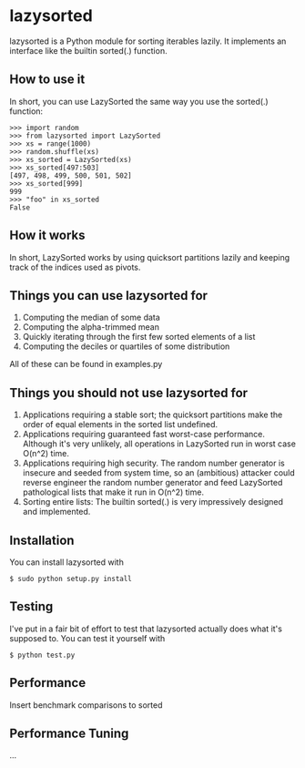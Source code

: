 lazysorted
==========

lazysorted is a Python module for sorting iterables lazily. It implements an
interface like the builtin sorted(.) function.


How to use it
-------------

In short, you can use LazySorted the same way you use the sorted(.) function:

    >>> import random
    >>> from lazysorted import LazySorted
    >>> xs = range(1000)
    >>> random.shuffle(xs)
    >>> xs_sorted = LazySorted(xs)
    >>> xs_sorted[497:503]
    [497, 498, 499, 500, 501, 502]
    >>> xs_sorted[999]
    999
    >>> "foo" in xs_sorted
    False

How it works
------------

In short, LazySorted works by using quicksort partitions lazily and keeping
track of the indices used as pivots.


Things you can use lazysorted for
---------------------------------

1. Computing the median of some data
2. Computing the alpha-trimmed mean
3. Quickly iterating through the first few sorted elements of a list
4. Computing the deciles or quartiles of some distribution

All of these can be found in examples.py


Things you should not use lazysorted for
----------------------------------------

1. Applications requiring a stable sort; the quicksort partitions make the
   order of equal elements in the sorted list undefined.
2. Applications requiring guaranteed fast worst-case performance. Although
   it's very unlikely, all operations in LazySorted run in worst case O(n^2)
   time.
3. Applications requiring high security. The random number generator is
   insecure and seeded from system time, so an (ambitious) attacker could
   reverse engineer the random number generator and feed LazySorted
   pathological lists that make it run in O(n^2) time.
4. Sorting entire lists: The builtin sorted(.) is very impressively designed
   and implemented.


Installation
------------

You can install lazysorted with

    $ sudo python setup.py install


Testing
-------

I've put in a fair bit of effort to test that lazysorted actually does what
it's supposed to. You can test it yourself with

    $ python test.py


Performance
-----------

Insert benchmark comparisons to sorted


Performance Tuning
------------------

...
